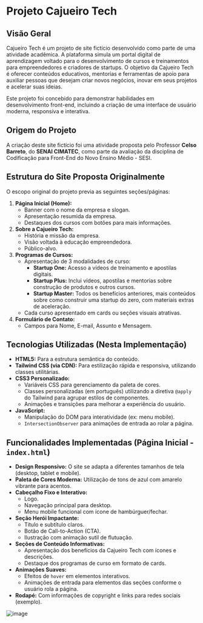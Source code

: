# Projeto Cajueiro Tech

## Visão Geral

Cajueiro Tech é um projeto de site fictício desenvolvido como parte de uma atividade acadêmica. A plataforma simula um portal digital de aprendizagem voltado para o desenvolvimento de cursos e treinamentos para empreendedores e criadores de startups. O objetivo da Cajueiro Tech é oferecer conteúdos educativos, mentorias e ferramentas de apoio para auxiliar pessoas que desejam criar novos negócios, inovar em seus projetos e acelerar suas ideias.

Este projeto foi concebido para demonstrar habilidades em desenvolvimento front-end, incluindo a criação de uma interface de usuário moderna, responsiva e interativa.

## Origem do Projeto

A criação deste site fictício foi uma atividade proposta pelo Professor **Celso Barreto**, do **SENAI CIMATEC**, como parte da avaliação da disciplina de Codificação para Front-End do Novo Ensino Médio - SESI.

## Estrutura do Site Proposta Originalmente

O escopo original do projeto previa as seguintes seções/páginas:

1.  **Página Inicial (Home):**
    * Banner com o nome da empresa e slogan.
    * Apresentação resumida da empresa.
    * Destaques dos cursos com botões para mais informações.
2.  **Sobre a Cajueiro Tech:**
    * História e missão da empresa.
    * Visão voltada à educação empreendedora.
    * Público-alvo.
3.  **Programas de Cursos:**
    * Apresentação de 3 modalidades de curso:
        * **Startup One:** Acesso a vídeos de treinamento e apostilas digitais.
        * **Startup Plus:** Inclui vídeos, apostilas e mentorias sobre construção de produtos e outros cursos.
        * **Startup Master:** Todos os benefícios anteriores, mais conteúdos sobre como construir uma startup do zero, com materiais extras de aceleração.
    * Cada curso apresentado em cards ou seções visuais atrativas.
4.  **Formulário de Contato:**
    * Campos para Nome, E-mail, Assunto e Mensagem.

## Tecnologias Utilizadas (Nesta Implementação)

* **HTML5:** Para a estrutura semântica do conteúdo.
* **Tailwind CSS (via CDN):** Para estilização rápida e responsiva, utilizando classes utilitárias.
* **CSS3 Personalizado:**
    * Variáveis CSS para gerenciamento da paleta de cores.
    * Classes personalizadas (em português) utilizando a diretiva `@apply` do Tailwind para agrupar estilos de componentes.
    * Animações e transições para melhorar a experiência do usuário.
* **JavaScript:**
    * Manipulação do DOM para interatividade (ex: menu mobile).
    * `IntersectionObserver` para animações de entrada ao rolar a página.

## Funcionalidades Implementadas (Página Inicial - `index.html`)

* **Design Responsivo:** O site se adapta a diferentes tamanhos de tela (desktop, tablet e mobile).
* **Paleta de Cores Moderna:** Utilização de tons de azul com amarelo vibrante para acentos.
* **Cabeçalho Fixo e Interativo:**
    * Logo.
    * Navegação principal para desktop.
    * Menu mobile funcional com ícone de hambúrguer/fechar.
* **Seção Herói Impactante:**
    * Título e subtítulo claros.
    * Botão de Call-to-Action (CTA).
    * Ilustração com animação sutil de flutuação.
* **Seções de Conteúdo Informativas:**
    * Apresentação dos benefícios da Cajueiro Tech com ícones e descrições.
    * Destaque dos programas de curso em formato de cards.
* **Animações Suaves:**
    * Efeitos de `hover` em elementos interativos.
    * Animações de entrada para elementos das seções conforme o usuário rola a página.
* **Rodapé:** Com informações de copyright e links para redes sociais (exemplo).

![image](https://github.com/user-attachments/assets/1e4165b2-d76b-4b6e-a484-650aece1f96c)


